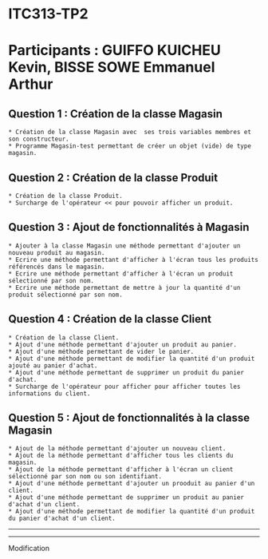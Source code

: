 # ITC313-TP2
# Participants : GUIFFO KUICHEU Kevin, BISSE SOWE Emmanuel Arthur

## Question 1 : Création de la classe Magasin
	* Création de la classe Magasin avec  ses trois variables membres et son constructeur.
	* Programme Magasin-test permettant de créer un objet (vide) de type magasin.
	
## Question 2 : Création de la classe Produit
	* Création de la classe Produit.
	* Surcharge de l'opérateur << pour pouvoir afficher un produit.

## Question 3 : Ajout de fonctionnalités à Magasin
	* Ajouter à la classe Magasin une méthode permettant d'ajouter un nouveau produit au magasin.
	* Ecrire une méthode permettant d'afficher à l'écran tous les produits référencés dans le magasin.
	* Ecrire une méthode permettant d'afficher à l'écran un produit sélectionné par son nom.
	* Ecrire une méthode permettant de mettre à jour la quantité d'un produit sélectionné par son nom.

## Question 4 : Création de la classe Client
	* Création de la classe Client.
	* Ajout d'une méthode permettant d'ajouter un produit au panier.
	* Ajout d'une méthode permettant de vider le panier.
	* Ajout d'une méthode permettant de modifier la quantité d'un produit ajouté au panier d'achat.
	* Ajout d'une méthode permettant de supprimer un produit du panier d'achat.
	* Surcharge de l'opérateur pour afficher pour afficher toutes les informations du client.

## Question 5 : Ajout de fonctionnalités à la classe Magasin
	* Ajout de la méthode permettant d'ajouter un nouveau client.
	* Ajout de la méthode permettant d'afficher tous les clients du magasin.
	* Ajout de la méthode permettant d'afficher à l'écran un client sélectionné par son nom ou son identifiant.
	* Ajout d'une méthode permettant d'ajouter un prooduit au panier d'un client.
	* Ajout d'une méthode permettant de supprimer un produit au panier d'achat d'un client.
	* Ajout d'une méthode permettant de modifier la quantité d'un produit du panier d'achat d'un client.
___________________________________________________________________________________________________________________________
***************************************************************************************************************************
Modification 
